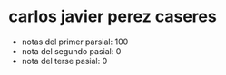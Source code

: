# carlos javier perez caseres

  - notas del primer parsial: 100
  - nota del segundo pasial: 0
  - nota del terse pasial: 0
  